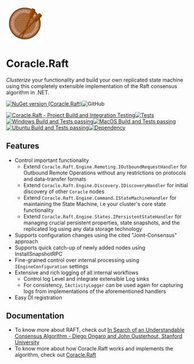 <img alt="packageIcon" src="https://github.com/endecipher/Coracle.Raft/blob/main/Coracle.Raft/packageIcon.png" width=20% height=20%> 

#  Coracle.Raft

*Clusterize* your functionality and build your own replicated state machine using this completely extensible implementation of the Raft consensus algorithm in .NET.  

[![NuGet version (Coracle.Raft)](https://img.shields.io/nuget/v/Coracle.Raft.svg?style=flat-square)](https://www.nuget.org/packages/Coracle.Raft/)![GitHub](https://img.shields.io/github/license/endecipher/Coracle.Raft?color=sienna)

[![Coracle.Raft - Project Build and Integration Testing](https://github.com/endecipher/Coracle.Raft/actions/workflows/build-and-test.yml/badge.svg?branch=main)](https://github.com/endecipher/Coracle.Raft/actions/workflows/build-and-test.yml)[![Tests](https://badgen.net/badge/tests/26/cyan?icon=github)](https://github.com/endecipher/Coracle.Raft/actions/workflows/build-and-test.yml/badge.svg?branch=main)[![Windows Build and Tests passing](https://badgen.net/badge/windows-latest/passing/green?icon=github)](https://github.com/endecipher/Coracle.Raft/actions/workflows/build-and-test.yml/badge.svg?branch=main)[![MacOS Build and Tests passing](https://badgen.net/badge/macos-latest/passing/green?icon=github)](https://github.com/endecipher/Coracle.Raft/actions/workflows/build-and-test.yml/badge.svg?branch=main)[![Ubuntu Build and Tests passing](https://badgen.net/badge/ubuntu-latest/passing/green?icon=github)](https://github.com/endecipher/Coracle.Raft/actions/workflows/build-and-test.yml/badge.svg?branch=main)[![Dependency](https://badgen.net/badge/uses/TaskGuidance.BackgroundProcessing/purple?icon=nuget)](https://www.nuget.org/packages/TaskGuidance.BackgroundProcessing)

## Features

- Control important functionality
    - Extend `Coracle.Raft.Engine.Remoting.IOutboundRequestHandler` for Outbound Remote Operations without any restrictions on protocols and data-transfer formats
    - Extend `Coracle.Raft.Engine.Discovery.IDiscoveryHandler` for initial discovery of other `Coracle` nodes
    - Extend `Coracle.Raft.Engine.Command.IStateMachineHandler` for  maintaining the State Machine, i.e your cluster's core state functionality
    - Extend `Coracle.Raft.Engine.States.IPersistentStateHandler` for managing crucial persistent properties, state snapshots, and the replicated log using any data storage technology
- Supports configuration changes using the cited "Joint-Consensus" approach 
- Supports quick catch-up of newly added nodes using InstallSnapshotRPC
- Fine-grained control over internal processing using `IEngineConfiguration` settings 
- Extensive and rich logging of all internal workflows  
    - Control log Level and integrate extensible Log sinks
    - For consistency, `IActivityLogger` can be used again for capturing logs from implementations of the aforementioned handlers
- Easy DI registration


## Documentation
- To know more about RAFT, check out [In Search of an Understandable Consensus Algorithm - Diego Ongaro and John Ousterhout, Stanford University](https://web.stanford.edu/~ouster/cgi-bin/papers/raft-atc14)
- To know more about how Coracle.Raft works and implements the algorithm, check out [Coracle.Raft](https://github.com/endecipher/Coracle.Raft/tree/main/Coracle.Raft)
